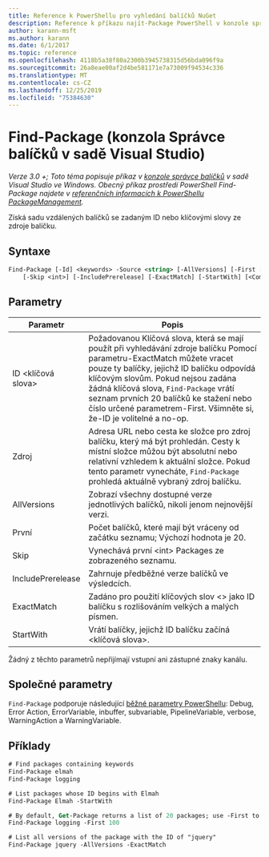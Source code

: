```yaml
---
title: Reference k PowerShellu pro vyhledání balíčků NuGet
description: Reference k příkazu najít-Package PowerShell v konzole správce balíčků NuGet v aplikaci Visual Studio.
author: karann-msft
ms.author: karann
ms.date: 6/1/2017
ms.topic: reference
ms.openlocfilehash: 4118b5a38f80a2300b3945738315d56bda096f9a
ms.sourcegitcommit: 26a8eae00af2d4be581171e7a73009f94534c336
ms.translationtype: MT
ms.contentlocale: cs-CZ
ms.lasthandoff: 12/25/2019
ms.locfileid: "75384630"
---
```

# <a name="find-package-package-manager-console-in-visual-studio"></a>Find-Package (konzola Správce balíčků v sadě Visual Studio)

*Verze 3.0 +; Toto téma popisuje příkaz v [konzole správce balíčků](../../consume-packages/install-use-packages-powershell.md) v sadě Visual Studio ve Windows. Obecný příkaz prostředí PowerShell Find-Package najdete v [referenčních informacích k PowerShellu PackageManagement](/powershell/module/packagemanagement/?view=powershell-6).*

Získá sadu vzdálených balíčků se zadaným ID nebo klíčovými slovy ze zdroje balíčku.

## <a name="syntax"></a>Syntaxe

```ps
Find-Package [-Id] <keywords> -Source <string> [-AllVersions] [-First [<int>]]
    [-Skip <int>] [-IncludePrerelease] [-ExactMatch] [-StartWith] [<CommonParameters>]
```

## <a name="parameters"></a>Parametry

| Parametr | Popis |
| --- | --- |
| ID &lt;klíčová slova&gt; | Požadovanou Klíčová slova, která se mají použít při vyhledávání zdroje balíčku Pomocí parametru-ExactMatch můžete vracet pouze ty balíčky, jejichž ID balíčku odpovídá klíčovým slovům. Pokud nejsou zadána žádná klíčová slova, `Find-Package` vrátí seznam prvních 20 balíčků ke stažení nebo číslo určené parametrem-First. Všimněte si, že-ID je volitelné a no-op. |
| Zdroj | Adresa URL nebo cesta ke složce pro zdroj balíčku, který má být prohledán. Cesty k místní složce můžou být absolutní nebo relativní vzhledem k aktuální složce. Pokud tento parametr vynecháte, `Find-Package` prohledá aktuálně vybraný zdroj balíčku. |
| AllVersions | Zobrazí všechny dostupné verze jednotlivých balíčků, nikoli jenom nejnovější verzi. |
| První | Počet balíčků, které mají být vráceny od začátku seznamu; Výchozí hodnota je 20. |
| Skip | Vynechává první &lt;int&gt; Packages ze zobrazeného seznamu.  |
| IncludePrerelease | Zahrnuje předběžné verze balíčků ve výsledcích. |
| ExactMatch | Zadáno pro použití klíčových slov &lt;&gt; jako ID balíčku s rozlišováním velkých a malých písmen. |
| StartWith | Vrátí balíčky, jejichž ID balíčku začíná &lt;klíčová slova&gt;. |

Žádný z těchto parametrů nepřijímají vstupní ani zástupné znaky kanálu.

## <a name="common-parameters"></a>Společné parametry

`Find-Package` podporuje následující [běžné parametry PowerShellu](https://go.microsoft.com/fwlink/?LinkID=113216): Debug, Error Action, ErrorVariable, inbuffer, subvariable, PipelineVariable, verbose, WarningAction a WarningVariable.

## <a name="examples"></a>Příklady

```ps
# Find packages containing keywords
Find-Package elmah
Find-Package logging

# List packages whose ID begins with Elmah
Find-Package Elmah -StartWith

# By default, Get-Package returns a list of 20 packages; use -First to show more
Find-Package logging -First 100

# List all versions of the package with the ID of "jquery"
Find-Package jquery -AllVersions -ExactMatch
```
